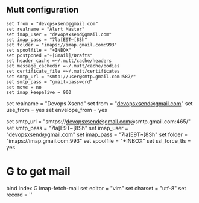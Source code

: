 ## Mutt configuration

```
set from = "devopsxsend@gmail.com"
set realname = "Alert Master"
set imap_user = "devopsxsend@gmail.com"
set imap_pass = "7la[E9T~[8Sh"
set folder = "imaps://imap.gmail.com:993"
set spoolfile = "+INBOX"
set postponed ="+[Gmail]/Drafts"
set header_cache =~/.mutt/cache/headers
set message_cachedir =~/.mutt/cache/bodies
set certificate_file =~/.mutt/certificates
set smtp_url = "smtp://user@smtp.gmail.com:587/"
set smtp_pass = "gmail-password"
set move = no 
set imap_keepalive = 900
```

set realname = "Devops Xsend"
set from = "devopsxsend@gmail.com"
set use_from = yes
set envelope_from = yes

set smtp_url = "smtps://devopsxsend@gmail.com@smtp.gmail.com:465/"
set smtp_pass = "7la[E9T~[8Sh"
set imap_user = "devopsxsend@gmail.com"
set imap_pass = "7la[E9T~[8Sh"
set folder = "imaps://imap.gmail.com:993"
set spoolfile = "+INBOX"
set ssl_force_tls = yes

# G to get mail
bind index G imap-fetch-mail
set editor = "vim"
set charset = "utf-8"
set record = ''